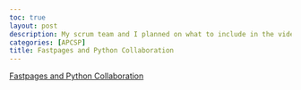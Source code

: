 ```yaml
---
toc: true
layout: post
description: My scrum team and I planned on what to include in the video.
categories: [APCSP]
title: Fastpages and Python Collaboration
---
```

[Fastpages and Python Collaboration](https://docs.google.com/document/d/1avkIHNbIw9B5v5CJorXVSfoNCwZ0t2p_Jd1e0XT_pVc/edit)